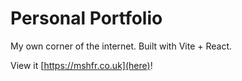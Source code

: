 # Personal Portfolio

My own corner of the internet. Built with Vite + React.

View it [https://mshfr.co.uk](here)!
